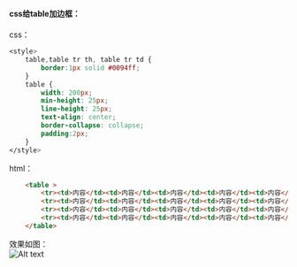 #### css给table加边框：
css：
```css
<style>
	table,table tr th, table tr td {
		border:1px solid #0094ff;
	}
	table {
		width: 200px;
		min-height: 25px;
		line-height: 25px;
		text-align: center;
		border-collapse: collapse;
		padding:2px;
	}
</style>
```
html：
```html
	<table >
		<tr><td>内容</td><td>内容</td><td>内容</td><td>内容</td><td>内容</td></tr>
		<tr><td>内容</td><td>内容</td><td>内容</td><td>内容</td><td>内容</td></tr>
		<tr><td>内容</td><td>内容</td><td>内容</td><td>内容</td><td>内容</td></tr>
		<tr><td>内容</td><td>内容</td><td>内容</td><td>内容</td><td>内容</td></tr>
	</table>
```
效果如图：<br/>
![Alt text](http://images2015.cnblogs.com/blog/995687/201612/995687-20161202151555959-624405021.png)
